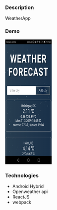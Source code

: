 ### Description
WeatherApp

### Demo

<!-- ![image](./www/img/demo.png) -->
<img style="left:50%;" width="150px" height="400px" src="./www/img/demo.png">

### Technologies
* Android Hybrid
* Openweather api  
* ReactJS
* webpack

